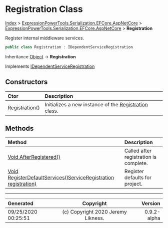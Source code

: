 ﻿# Registration Class

[Index](../index.md) > [ExpressionPowerTools.Serialization.EFCore.AspNetCore](ExpressionPowerTools.Serialization.EFCore.AspNetCore.a.md) > [ExpressionPowerTools.Serialization.EFCore.AspNetCore](ExpressionPowerTools.Serialization.EFCore.AspNetCore.n.md) > **Registration**

Register internal middleware services.

```csharp
public class Registration : IDependentServiceRegistration
```

Inheritance [Object](https://docs.microsoft.com/dotnet/api/system.object) → **Registration**

Implements  [IDependentServiceRegistration](ExpressionPowerTools.Core.Signatures.IDependentServiceRegistration.i.md) 

## Constructors

| Ctor | Description |
| :-- | :-- |
| [Registration()](ExpressionPowerTools.Serialization.EFCore.AspNetCore.Registration.ctor.md#registration) | Initializes a new instance of the [Registration](ExpressionPowerTools.Serialization.EFCore.AspNetCore.Registration.cs.md) class. |
## Methods

| Method | Description |
| :-- | :-- |
| [Void AfterRegistered()](ExpressionPowerTools.Serialization.EFCore.AspNetCore.Registration.AfterRegistered.m.md) | Called after registration is complete. |
| [Void RegisterDefaultServices(IServiceRegistration registration)](ExpressionPowerTools.Serialization.EFCore.AspNetCore.Registration.RegisterDefaultServices.m.md) | Register defaults for project. |

---

| Generated | Copyright | Version |
| :-- | :-: | --: |
| 09/25/2020 00:25:51 | (c) Copyright 2020 Jeremy Likness. | 0.9.2-alpha |
